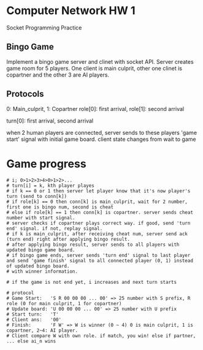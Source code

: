# Computer Network HW 1
Socket Programming Practice

## Bingo Game
Implement a bingo game server and clinet with socket API.
Server creates game room for 5 players. One client is main culprit, other one clinet is copartner and the other 3 are AI players.

## Protocols
0: Main_culprit, 1: Copartner
role[0]: first arrival, role[1]: second arrival

turn[0]: first arrival, second arrival

when 2 human players are connected, server sends to these players 'game start' signal with initial game board.
client state changes from wait to game

# Game progress
    # i; 0>1>2>3>4>0>1>2>...
    # turn[i] = k, kth player playes
    # if k == 0 or 1 then server let player know that it's now player's turn (send to conn[k])
    # if role[k] == 0 then conn[k] is main_culprit, wait for 2 number, first one is bingo num, second is cheat
    # else if role[k] == 1 then conn[k] is copartner. server sends cheat number with start signal.
    # server checks if copartner plays correct way. if good, send 'turn end' signal. if not, replay signal.
    # if k is main_culprit, after receiving cheat num, server send ack (turn end) right after applying bingo result.
    # after applying bingo result, server sends to all players with updated bingo game board.
    # if bingo game ends, server sends 'turn end' signal to last player and send 'game finish' signal to all connected player (0, 1) instead of updated bingo board.
    # with winner information.

    # if the game is not end yet, i increases and next turn starts

    # protocol
    # Game Start:   'S R 00 00 00 ... 00' => 25 number with S prefix, R role (0 for main culprit, 1 for copartner)
    # Update board: 'U 00 00 00 ... 00' => 25 number with U prefix
    # Start turn:   'T'
    # Client ans:   '00'
    # Finish:       'F W' => W is winner (0 ~ 4) 0 is main culprit, 1 is copartner, 2~4: AI player.
    # Client compare W with own role. if match, you win! else if partner, ... else ai_n wins
